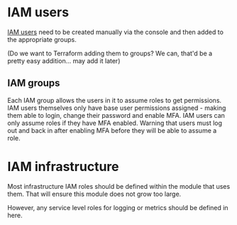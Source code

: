 # IAM users

[IAM users](https://docs.aws.amazon.com/IAM/latest/UserGuide/introduction.html) need to be created manually via the console and then added to the appropriate groups.

(Do we want to Terraform adding them to groups? We can, that'd be a pretty easy addition... may add it later)

## IAM groups

Each IAM group allows the users in it to assume roles to get permissions. IAM users themselves only have base user permissions assigned - making them able to login, change their password and enable MFA. 
IAM users can only assume roles if they have MFA enabled. Warning that users must log out and back in after enabling MFA before they will be able to assume a role.

# IAM infrastructure

Most infrastructure IAM roles should be defined within the module that uses them. That will ensure this module does not grow too large.

However, any service level roles for logging or metrics should be defined in here.  

